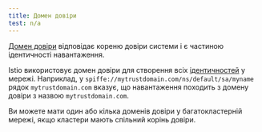 ```yaml
---
title: Домен довіри
test: n/a
---
```


[Домен довіри](https://spiffe.io/docs/latest/spiffe-about/spiffe-concepts/#trust-domain) відповідає кореню довіри системи і є частиною ідентичності навантаження.

Istio використовує домен довіри для створення всіх [ідентичностей](/docs/reference/glossary/#identity) у мережі. Наприклад, у `spiffe://mytrustdomain.com/ns/default/sa/myname` рядок `mytrustdomain.com` вказує, що навантаження походить з домену довіри з назвою `mytrustdomain.com`.

Ви можете мати один або кілька доменів довіри у багатокластерній мережі, якщо кластери мають спільний корінь довіри.
